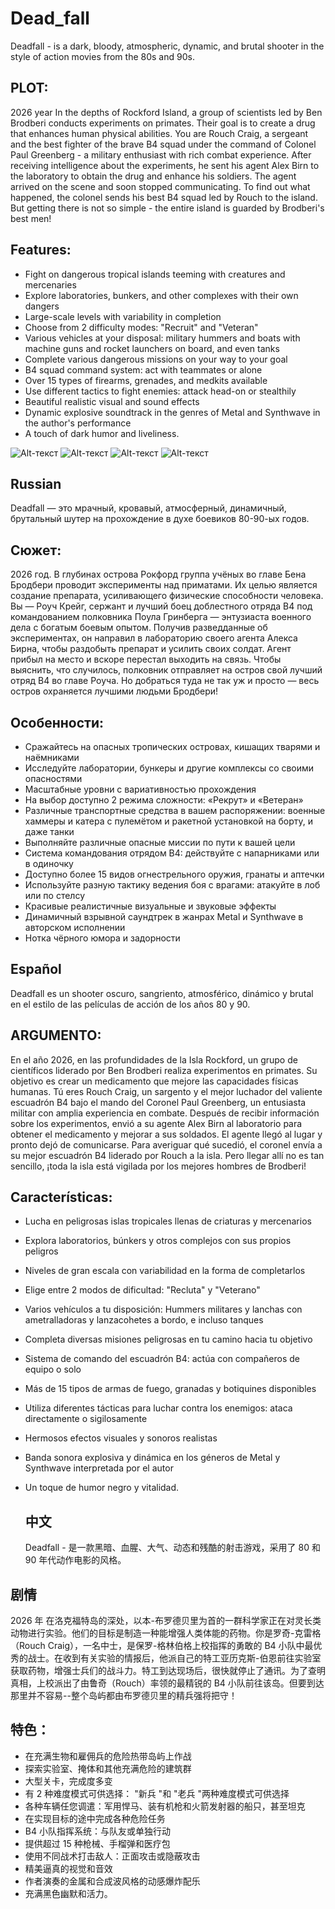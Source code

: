 # Dead_fall
Deadfall - is a dark, bloody, atmospheric, dynamic, and brutal shooter in the style of action movies from the 80s and 90s.

## PLOT: ##
  2026 year In the depths of Rockford Island, a group of scientists led by Ben Brodberi conducts experiments on primates. Their goal is to create a drug that enhances human physical abilities. You are Rouch Craig, a sergeant and the best fighter of the brave B4 squad under the command of Colonel Paul Greenberg - a military enthusiast with rich combat experience. After receiving intelligence about the experiments, he sent his agent Alex Birn to the laboratory to obtain the drug and enhance his soldiers. The agent arrived on the scene and soon stopped communicating. To find out what happened, the colonel sends his best B4 squad led by Rouch to the island. But getting there is not so simple - the entire island is guarded by Brodberi's best men!

## Features: ##
*  Fight on dangerous tropical islands teeming with creatures and mercenaries
*  Explore laboratories, bunkers, and other complexes with their own dangers
*  Large-scale levels with variability in completion
*  Choose from 2 difficulty modes: "Recruit" and "Veteran"
*  Various vehicles at your disposal: military hummers and boats with machine guns and rocket launchers on board, and even tanks
*  Complete various dangerous missions on your way to your goal
*  B4 squad command system: act with teammates or alone
*  Over 15 types of firearms, grenades, and medkits available
*  Use different tactics to fight enemies: attack head-on or stealthily
*  Beautiful realistic visual and sound effects
*  Dynamic explosive soundtrack in the genres of Metal and Synthwave in the author's performance
*  A touch of dark humor and liveliness.

![Alt-текст](https://cdn.akamai.steamstatic.com/steam/apps/2566110/ss_70d7826994c8d9abe5a63740513ed65f2e1fce7e.600x338.jpg "Screen1")
![Alt-текст](https://cdn.akamai.steamstatic.com/steam/apps/2566110/ss_18219171f4955b252c2acf8d19f87f4c9e6e7db9.600x338.jpg "Screen2")
![Alt-текст](https://cdn.akamai.steamstatic.com/steam/apps/2566110/ss_48389d65757d41c3276376b7af0eea708892780c.600x338.jpg "Screen3")
![Alt-текст](https://cdn.akamai.steamstatic.com/steam/apps/2566110/ss_a37a43f005eab2cb985958f6f08910d6951084ea.600x338.jpg "Screen4")


## Russian ##

Deadfall — это мрачный, кровавый, атмосферный, динамичный, брутальный шутер на прохождение в духе боевиков 80-90-ых годов.

## Сюжет: ##
2026 год. В глубинах острова Рокфорд группа учёных во главе Бена Бродбери проводит эксперименты над приматами. Их целью является создание препарата, усиливающего физические способности человека. Вы — Роуч Крейг, сержант и лучший боец доблестного отряда B4 под командованием полковника Поула Гринберга — энтузиаста военного дела с богатым боевым опытом. Получив разведданные об экспериментах, он направил в лабораторию своего агента Алекса Бирна, чтобы раздобыть препарат и усилить своих солдат. Агент прибыл на место и вскоре перестал выходить на связь. Чтобы выяснить, что случилось, полковник отправляет на остров свой лучший отряд B4 во главе Роуча. Но добраться туда не так уж и просто — весь остров охраняется лучшими людьми Бродбери!

## Особенности: ##
*  Сражайтесь на опасных тропических островах, кишащих тварями и наёмниками
*   Исследуйте лаборатории, бункеры и другие комплексы со своими опасностями
*   Масштабные уровни с вариативностью прохождения
*   На выбор доступно 2 режима сложности: «Рекрут» и «Ветеран»
*   Различные транспортные средства в вашем распоряжении: военные хаммеры и катера с пулемётом и ракетной установкой на борту, и даже танки
*   Выполняйте различные опасные миссии по пути к вашей цели
*   Система командования отрядом B4: действуйте с напарниками или в одиночку
*   Доступно более 15 видов огнестрельного оружия, гранаты и аптечки
*   Используйте разную тактику ведения боя с врагами: атакуйте в лоб или по стелсу
*   Красивые реалистичные визуальные и звуковые эффекты
*   Динамичный взрывной саундтрек в жанрах Metal и Synthwave в авторском исполнении
*   Нотка чёрного юмора и задорности

## Español ##
Deadfall es un shooter oscuro, sangriento, atmosférico, dinámico y brutal en el estilo de las películas de acción de los años 80 y 90.

## ARGUMENTO: ##
 En el año 2026, en las profundidades de la Isla Rockford, un grupo de científicos liderado por Ben Brodberi realiza experimentos en primates. Su objetivo es crear un medicamento que mejore las capacidades físicas humanas. Tú eres Rouch Craig, un sargento y el mejor luchador del valiente escuadrón B4 bajo el mando del Coronel Paul Greenberg, un entusiasta militar con amplia experiencia en combate. Después de recibir información sobre los experimentos, envió a su agente Alex Birn al laboratorio para obtener el medicamento y mejorar a sus soldados. El agente llegó al lugar y pronto dejó de comunicarse. Para averiguar qué sucedió, el coronel envía a su mejor escuadrón B4 liderado por Rouch a la isla. Pero llegar allí no es tan sencillo, ¡toda la isla está vigilada por los mejores hombres de Brodberi!

## Características: ##
* Lucha en peligrosas islas tropicales llenas de criaturas y mercenarios
* Explora laboratorios, búnkers y otros complejos con sus propios peligros
* Niveles de gran escala con variabilidad en la forma de completarlos
* Elige entre 2 modos de dificultad: "Recluta" y "Veterano"
* Varios vehículos a tu disposición: Hummers militares y lanchas con ametralladoras y lanzacohetes a bordo, e incluso tanques
* Completa diversas misiones peligrosas en tu camino hacia tu objetivo
* Sistema de comando del escuadrón B4: actúa con compañeros de equipo o solo
* Más de 15 tipos de armas de fuego, granadas y botiquines disponibles
* Utiliza diferentes tácticas para luchar contra los enemigos: ataca directamente o sigilosamente
* Hermosos efectos visuales y sonoros realistas
* Banda sonora explosiva y dinámica en los géneros de Metal y Synthwave interpretada por el autor
* Un toque de humor negro y vitalidad.

  ## 中文 ##
  Deadfall - 是一款黑暗、血腥、大气、动态和残酷的射击游戏，采用了 80 和 90 年代动作电影的风格。


## 剧情 ##
  2026 年 在洛克福特岛的深处，以本-布罗德贝里为首的一群科学家正在对灵长类动物进行实验。他们的目标是制造一种能增强人类体能的药物。你是罗奇-克雷格（Rouch Craig），一名中士，是保罗-格林伯格上校指挥的勇敢的 B4 小队中最优秀的战士。在收到有关实验的情报后，他派自己的特工亚历克斯-伯恩前往实验室获取药物，增强士兵们的战斗力。特工到达现场后，很快就停止了通讯。为了查明真相，上校派出了由鲁奇（Rouch）率领的最精锐的 B4 小队前往该岛。但要到达那里并不容易--整个岛屿都由布罗德贝里的精兵强将把守！


## 特色： ##
* 在充满生物和雇佣兵的危险热带岛屿上作战
* 探索实验室、掩体和其他充满危险的建筑群
* 大型关卡，完成度多变
* 有 2 种难度模式可供选择： "新兵 "和 "老兵 "两种难度模式可供选择
* 各种车辆任您调遣：军用悍马、装有机枪和火箭发射器的船只，甚至坦克
* 在实现目标的途中完成各种危险任务
* B4 小队指挥系统：与队友或单独行动
* 提供超过 15 种枪械、手榴弹和医疗包
* 使用不同战术打击敌人：正面攻击或隐蔽攻击
* 精美逼真的视觉和音效
* 作者演奏的金属和合成波风格的动感爆炸配乐
* 充满黑色幽默和活力。
